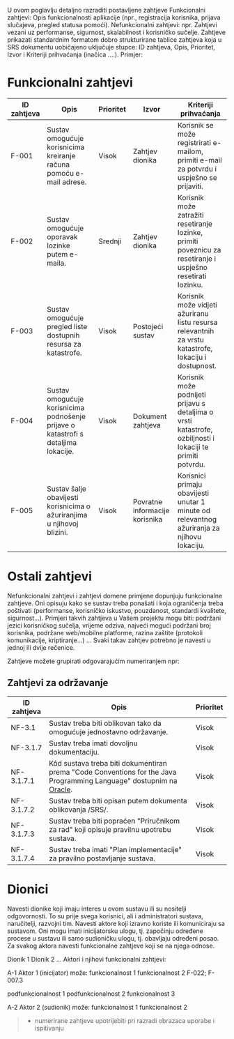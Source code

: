 U ovom poglavlju detaljno razraditi postavljene zahtjeve
Funkcionalni zahtjevi: Opis funkcionalnosti aplikacije (npr., registracija korisnika, prijava slučajeva, pregled statusa pomoći).
Nefunkcionalni zahtjevi: npr. Zahtjevi vezani uz performanse, sigurnost, skalabilnost i korisničko sučelje.
Zahtjeve prikazati standardnim formatom dobro strukturirane tablice zahtjeva koja u SRS dokumentu uobičajeno uključuje stupce: ID zahtjeva, Opis, Prioritet, Izvor i Kriteriji prihvaćanja (inačica ....).  Primjer:

# Funkcionalni zahtjevi

| ID zahtjeva | Opis                                                                                          | Prioritet | Izvor                     | Kriteriji prihvaćanja                                                                                         |
|-------------|-----------------------------------------------------------------------------------------------|-----------|---------------------------|---------------------------------------------------------------------------------------------------------------|
| F-001       | Sustav omogućuje korisnicima kreiranje računa pomoću e-mail adrese.                          | Visok     | Zahtjev dionika          | Korisnik se može registrirati e-mailom, primiti e-mail za potvrdu i uspješno se prijaviti.                  |
| F-002       | Sustav omogućuje oporavak lozinke putem e-maila.                                            | Srednji   | Zahtjev dionika          | Korisnik može zatražiti resetiranje lozinke, primiti poveznicu za resetiranje i uspješno resetirati lozinku. |
| F-003       | Sustav omogućuje pregled liste dostupnih resursa za katastrofe.                              | Visok     | Postojeći sustav          | Korisnik može vidjeti ažuriranu listu resursa relevantnih za vrstu katastrofe, lokaciju i dostupnost.       |
| F-004       | Sustav omogućuje korisnicima podnošenje prijave o katastrofi s detaljima lokacije.          | Visok     | Dokument zahtjeva         | Korisnik može podnijeti prijavu s detaljima o vrsti katastrofe, ozbiljnosti i lokaciji te primiti potvrdu.  |
| F-005       | Sustav šalje obavijesti korisnicima o ažuriranjima u njihovoj blizini.                      | Visok     | Povratne informacije korisnika | Korisnici primaju obavijesti unutar 1 minute od relevantnog ažuriranja za njihovu lokaciju.                 

# Ostali zahtjevi

Nefunkcionalni zahtjevi i zahtjevi domene primjene dopunjuju funkcionalne zahtjeve.
Oni opisuju kako se sustav treba ponašati i koja ograničenja treba poštivati
(performanse, korisničko iskustvo, pouzdanost, standardi kvalitete, sigurnost...). Primjeri
takvih zahtjeva u Vašem projektu mogu biti: podržani jezici korisničkog sučelja,
vrijeme odziva, najveći mogući podržani broj korisnika, podržane web/mobilne platforme,
razina zaštite (protokoli komunikacije, kriptiranje...) ... Svaki takav zahtjev potrebno
je navesti u jednoj ili dvije rečenice.

Zahtjeve možete grupirati odgovarajućim numeriranjem npr:
## Zahtjevi za održavanje

| ID zahtjeva | Opis                                                                                                                                            | Prioritet |
|-------------|-------------------------------------------------------------------------------------------------------------------------------------------------|-----------|
| NF-3.1      | Sustav treba biti oblikovan tako da omogućuje jednostavno održavanje.                                                                           | Visok     |
| NF-3.1.7    | Sustav treba imati dovoljnu dokumentaciju.                                                                                                     | Visok     |
| NF-3.1.7.1  | Kôd sustava treba biti dokumentiran prema "Code Conventions for the Java Programming Language" dostupnim na [Oracle](https://www.oracle.com/java/technologies/cc-java-programming-language.html). | Visok     |
| NF-3.1.7.2  | Sustav treba biti opisan putem dokumenta oblikovanja /SRS/.                                                                                  | Visok     |
| NF-3.1.7.3  | Sustav treba biti popraćen "Priručnikom za rad" koji opisuje pravilnu upotrebu sustava.                                                        | Visok     |
| NF-3.1.7.4  | Sustav treba imati "Plan implementacije" za pravilno postavljanje sustava.                                                                      | Visok     |



# Dionici
Navesti dionike koji imaju interes u ovom sustavu ili su nositelji odgovornosti. To su prije svega korisnici, ali i administratori sustava, naručitelji, razvojni tim. Navesti aktore koji izravno koriste ili komuniciraju sa sustavom. Oni mogu imati inicijatorsku ulogu, tj. započinju određene procese u sustavu ili samo sudioničku ulogu, tj. obavljaju određeni posao. Za svakog aktora navesti funkcionalne zahtjeve koji se na njega odnose.

Dionik 1
Dionik 2
...
Aktori i njihovi funkcionalni zahtjevi:

A-1 Aktor 1 (inicijator) može:
funkcionalnost 1 funkcionalnost 2 F-022; F-007.3

podfunkcionalnost 1 podfunkcionalnost 2 funkcionalnost 3

A-2 Aktor 2 (sudionik) može:
funkcionalnost 1 funkcionalnost 2

> * numerirane zahtjeve upotrijebiti pri razradi obrazaca uporabe i ispitivanju 